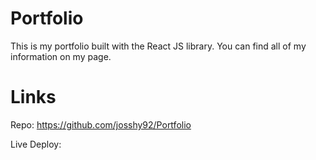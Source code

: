 # Portfolio
This is my portfolio built with the React JS library. You can find all of my information on my page.

# Links
Repo: https://github.com/josshy92/Portfolio

Live Deploy: 